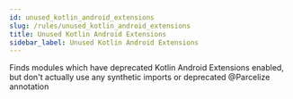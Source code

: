 ```yaml
---
id: unused_kotlin_android_extensions
slug: /rules/unused_kotlin_android_extensions
title: Unused Kotlin Android Extensions
sidebar_label: Unused Kotlin Android Extensions
---
```


Finds modules which have deprecated Kotlin Android Extensions enabled, but don't actually use any
synthetic imports or deprecated @Parcelize annotation

